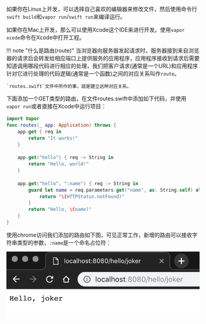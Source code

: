 如果你在Linux上开发，可以选择自己喜欢的编辑器来修改文件，然后使用命令行`swift build`和`vapor run`/`swift run`来编译运行。

如果你在Mac上开发，那么可以使用Xcode这个IDE来进行开发。使用`vapor xcode`命令在Xcode中打开工程。

!!! note "什么是路由(route)"
    当浏览器向服务器发起请求时，服务器接到来自浏览器的请求后会转发给相应端口上提供服务的应用程序，应用程序接收到请求后需要知道调用哪段代码进行相应的处理，我们把客户请求(通常是一个URL)和应用程序针对它进行处理的代码逻辑(通常是一个函数)之间的对应关系叫作`route`。
    
    `routes.swift`文件中所作的事，就是建立这种对应关系。

下面添加一个GET类型的路由，在文件routes.swift中添加如下代码，并使用`vapor run`或者直接在Xcode中运行项目：

```swift hl_lines="11-16"
import Vapor
func routes(_ app: Application) throws {
    app.get { req in
        return "It works!"
    }

    app.get("hello") { req -> String in
        return "Hello, world!"
    }
    
    app.get("hello", ":name") { req -> String in
        guard let name = req.parameters.get("name", as: String.self) else {
            return "\(HTTPStatus.notFound)"
        }
        return "Hello, \(name)"
    }
}
```

使用chrome访问我们添加的路由如下图，可见正常工作，新增的路由可以接收字符串类型的参数，`:name`是一个命名占位符：

![hello joker](assets/hello-joker.png)

